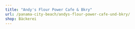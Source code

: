 ```yaml
---
title: "Andy's Flour Power Cafe & Bkry"
url: /panama-city-beach/andys-flour-power-cafe-und-bkry/
shop: Bäckerei
---
```

